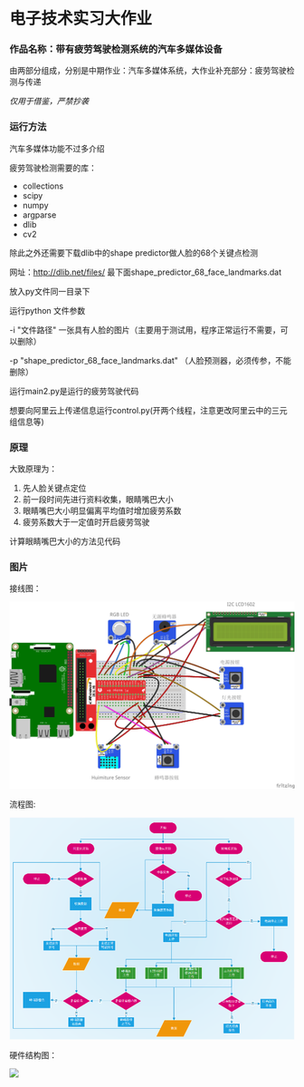 # 电子技术实习大作业

### 作品名称：带有疲劳驾驶检测系统的汽车多媒体设备

由两部分组成，分别是中期作业：汽车多媒体系统，大作业补充部分：疲劳驾驶检测与传递

*仅用于借鉴，严禁抄袭*

### 运行方法

汽车多媒体功能不过多介绍

疲劳驾驶检测需要的库：

- collections
- scipy
- numpy
- argparse
- dlib
- cv2

除此之外还需要下载dlib中的shape predictor做人脸的68个关键点检测

网址：http://dlib.net/files/  最下面shape_predictor_68_face_landmarks.dat

放入py文件同一目录下

运行python 文件参数

-i "文件路径" 一张具有人脸的图片（主要用于测试用，程序正常运行不需要，可以删除）

-p "shape_predictor_68_face_landmarks.dat" （人脸预测器，必须传参，不能删除）

运行main2.py是运行的疲劳驾驶代码

想要向阿里云上传递信息运行control.py(开两个线程，注意更改阿里云中的三元组信息等)

### 原理

大致原理为：

1. 先人脸关键点定位
2. 前一段时间先进行资料收集，眼睛嘴巴大小
3. 眼睛嘴巴大小明显偏离平均值时增加疲劳系数
4. 疲劳系数大于一定值时开启疲劳驾驶

计算眼睛嘴巴大小的方法见代码

### 图片



接线图：

![](image/接线.jpg)

流程图:

![](image/流程图.png)

硬件结构图：

![](硬件结构图.png)